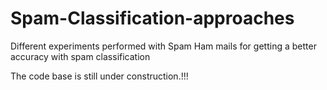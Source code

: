 # Spam-Classification-approaches
Different experiments performed with Spam Ham mails for getting a better accuracy with spam classification

The code base is still under construction.!!!
